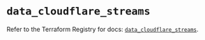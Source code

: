 # `data_cloudflare_streams`

Refer to the Terraform Registry for docs: [`data_cloudflare_streams`](https://registry.terraform.io/providers/cloudflare/cloudflare/5.2.0/docs/data-sources/streams).
